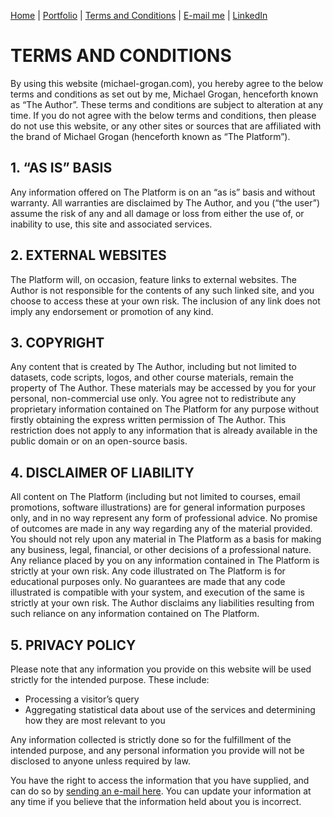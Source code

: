 [Home](https://mgcodesandstats.github.io/) |
[Portfolio](https://mgcodesandstats.github.io/portfolio/) |
[Terms and Conditions](https://mgcodesandstats.github.io/terms/) |
[E-mail me](mailto:contact@michaeljgrogan.com) |
[LinkedIn](https://www.linkedin.com/in/michaeljgrogan/)

# TERMS AND CONDITIONS

By using this website (michael-grogan.com), you hereby agree to the below terms and conditions as set out by me, Michael Grogan, henceforth known as “The Author”. These terms and conditions are subject to alteration at any time. If you do not agree with the below terms and conditions, then please do not use this website, or any other sites or sources that are affiliated with the brand of Michael Grogan (henceforth known as “The Platform”).

## 1. “AS IS” BASIS

Any information offered on The Platform is on an “as is” basis and without warranty. All warranties are disclaimed by The Author, and you (“the user”) assume the risk of any and all damage or loss from either the use of, or inability to use, this site and associated services.

## 2. EXTERNAL WEBSITES

The Platform will, on occasion, feature links to external websites. The Author is not responsible for the contents of any such linked site, and you choose to access these at your own risk. The inclusion of any link does not imply any endorsement or promotion of any kind.

## 3. COPYRIGHT

Any content that is created by The Author, including but not limited to datasets, code scripts, logos, and other course materials, remain the property of The Author. These materials may be accessed by you for your personal, non-commercial use only. You agree not to redistribute any proprietary information contained on The Platform for any purpose without firstly obtaining the express written permission of The Author. This restriction does not apply to any information that is already available in the public domain or on an open-source basis.

## 4. DISCLAIMER OF LIABILITY

All content on The Platform (including but not limited to courses, email promotions, software illustrations) are for general information purposes only, and in no way represent any form of professional advice. No promise of outcomes are made in any way regarding any of the material provided. You should not rely upon any material in The Platform as a basis for making any business, legal, financial, or other decisions of a professional nature. Any reliance placed by you on any information contained in The Platform is strictly at your own risk. Any code illustrated on The Platform is for educational purposes only. No guarantees are made that any code illustrated is compatible with your system, and execution of the same is strictly at your own risk. The Author disclaims any liabilities resulting from such reliance on any information contained on The Platform.

## 5. PRIVACY POLICY

Please note that any information you provide on this website will be used strictly for the intended purpose. These include:

- Processing a visitor’s query
- Aggregating statistical data about use of the services and determining how they are most relevant to you

Any information collected is strictly done so for the fulfillment of the intended purpose, and any personal information you provide will not be disclosed to anyone unless required by law.

You have the right to access the information that you have supplied, and can do so by [sending an e-mail here](mailto:contact@michaeljgrogan.com). You can update your information at any time if you believe that the information held about you is incorrect.
